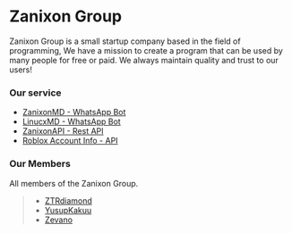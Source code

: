 # Zanixon Group
Zanixon Group is a small startup company based in the field of programming, We have a mission to create a program that can be used by many people for free or paid. We always maintain quality and trust to our users!

### Our service
- [ZanixonMD - WhatsApp Bot](https://s.id/znxnbot)
- [LinucxMD - WhatsApp Bot](https://wa.me/6283895099347?text=.menu)
- [ZanixonAPI - Rest API](https://api.zanixon.my.id)
- [Roblox Account Info - API](https://rblx.zanixon.my.id)

### Our Members
All members of the Zanixon Group.
> - [ZTRdiamond](https://github.com/ztrdiamond)
> - [YusupKakuu](https://github.com/HindiaFtNpc)
> - [Zevano](https://github.com/zevanoo)
